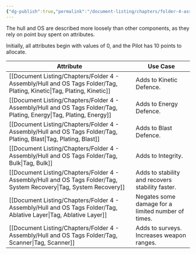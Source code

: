 ```yaml
---
{"dg-publish":true,"permalink":"/document-listing/chapters/folder-4-assembly/hull-and-os-tags/"}
---
```


The hull and OS are described more loosely than other components, as they rely on point buy spent on attributes.

Initially, all attributes begin with values of 0, and the Pilot has 10 points to allocate.

| Attribute                 | Use Case                                           |
| ------------------------- | -------------------------------------------------- |
| [[Document Listing/Chapters/Folder 4 - Assembly/Hull and OS Tags Folder/Tag, Plating, Kinetic\|Tag, Plating, Kinetic]] | Adds to Kinetic Defence.                           |
| [[Document Listing/Chapters/Folder 4 - Assembly/Hull and OS Tags Folder/Tag, Plating, Energy\|Tag, Plating, Energy]]  | Adds to Energy Defence.                            |
| [[Document Listing/Chapters/Folder 4 - Assembly/Hull and OS Tags Folder/Tag, Plating, Blast\|Tag, Plating, Blast]]   | Adds to Blast Defence.                             |
| [[Document Listing/Chapters/Folder 4 - Assembly/Hull and OS Tags Folder/Tag, Bulk\|Tag, Bulk]]             | Adds to Integrity.                                 |
| [[Document Listing/Chapters/Folder 4 - Assembly/Hull and OS Tags Folder/Tag, System Recovery\|Tag, System Recovery]]  | Adds to stability and recovers stability faster.   |
| [[Document Listing/Chapters/Folder 4 - Assembly/Hull and OS Tags Folder/Tag, Ablative Layer\|Tag, Ablative Layer]]   | Negates some damage for a limited number of times. |
| [[Document Listing/Chapters/Folder 4 - Assembly/Hull and OS Tags Folder/Tag, Scanner\|Tag, Scanner]]          | Adds to surveys. Increases weapon ranges.          |
